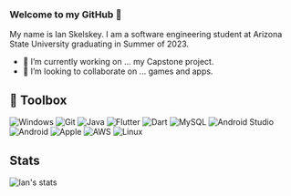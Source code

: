 ### Welcome to my GitHub 👋

My name is Ian Skelskey. I am a software engineering student at Arizona State University graduating in Summer of 2023.

- 🔭 I’m currently working on ... my Capstone project.
- 👯 I’m looking to collaborate on ... games and apps.


## :wrench: Toolbox 
![Windows](https://user-images.githubusercontent.com/46094112/186002605-dae9721e-6078-4d80-b6c7-9ad4412659f6.png)
![Git](https://user-images.githubusercontent.com/46094112/184929093-6429d947-832c-46de-a9aa-eabb9df1969a.png)
![Java](https://user-images.githubusercontent.com/46094112/184929223-29dae4a8-d85a-402b-a7f5-abb156eb57b1.png)
![Flutter](https://user-images.githubusercontent.com/46094112/184929559-84d666c6-2426-415a-a0c3-b9bbba8d65f1.png)
![Dart](https://user-images.githubusercontent.com/46094112/184931806-2a0bed34-69a7-4fd0-9f7b-c3fdd78e6b18.png)
![MySQL](https://user-images.githubusercontent.com/46094112/184929640-cecf1715-66ea-4f75-9373-c9c735885d4a.png)
![Android Studio](https://user-images.githubusercontent.com/46094112/184930278-e1b7d0b7-d936-4425-8124-6e5d3ccde392.png)
![Android](https://user-images.githubusercontent.com/46094112/184930367-de6c2678-c847-40de-a414-0e717625b503.png)
![Apple](https://user-images.githubusercontent.com/46094112/184972803-d4a973a0-5462-4d10-a8fa-93d66ab05419.png)
![AWS](https://user-images.githubusercontent.com/46094112/184972910-85478ae0-451e-423c-9c8c-fa55fb86f64f.png)
![Linux](https://user-images.githubusercontent.com/46094112/186002523-a964ca12-16cd-4244-80b3-9ccf69c7df29.png)






## Stats
![Ian's stats](https://github-readme-stats.vercel.app/api?username=ianskelskey&show_icons=true&count_private=true)


<!--
**IanSkelskey/IanSkelskey** is a ✨ _special_ ✨ repository because its `README.md` (this file) appears on your GitHub profile.

Here are some ideas to get you started:

- 🔭 I’m currently working on ...
- 🌱 I’m currently learning ...
- 👯 I’m looking to collaborate on ...
- 🤔 I’m looking for help with ...
- 💬 Ask me about ...
- 📫 How to reach me: ...
- 😄 Pronouns: ...
- ⚡ Fun fact: ...
-->
